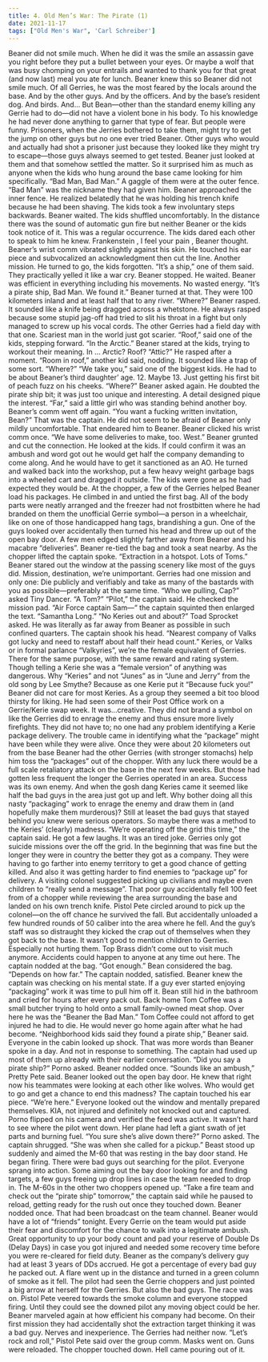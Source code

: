 ```yaml
---
title: 4. Old Men’s War: The Pirate (1)
date: 2021-11-17
tags: ["Old Men's War", 'Carl Schreiber']
---
```


Beaner did not smile much.  When he did it was the smile an assassin gave you right before they put a bullet between your eyes.  Or maybe a wolf that was busy chomping on your entrails and wanted to thank you for that great (and now last) meal you ate for lunch. Beaner knew this so Beaner did not smile much. Of all Gerries, he was the most feared by the locals around the base.  And by the other guys.  And by the officers.  And by the base’s resident dog.  And birds.  And… But Bean—other than the standard enemy killing any Gerrie had to do—did not have a violent bone in his body.  To his knowledge he had never done anything to garner that type of fear. But people were funny.  Prisoners, when the Jerries bothered to take them, might try to get the jump on other guys but no one ever tried Beaner.  Other guys who would and actually had shot a prisoner just because they looked like they might try to escape—those guys always seemed to get tested.  Beaner just looked at them and that somehow settled the matter. So it surprised him as much as anyone when the kids who hung around the base came looking for him specifically. “Bad Man, Bad Man.” A gaggle of them were at the outer fence.  “Bad Man” was the nickname they had given him. Beaner approached the inner fence.  He realized belatedly that he was holding his trench knife because he had been shaving.  The kids took a few involuntary steps backwards. Beaner waited.  The kids shuffled uncomfortably.  In the distance there was the sound of automatic gun fire but neither Beaner or the kids took notice of it. This was a regular occurrence.  The kids dared each other to speak to him he knew. Frankenstein , I feel your pain , Beaner thought. Beaner’s wrist comm vibrated slightly against his skin.  He touched his ear piece and subvocalized an acknowledgment then cut the line.  Another mission.  He turned to go, the kids forgotten. “It’s a ship,” one of them said.  They practically yelled it like a war cry. Beaner stopped.  He waited.  Beaner was efficient in everything including his movements.  No wasted energy. “It’s a pirate ship, Bad Man.  We found it.” Beaner turned at that.  They were 100 kilometers inland and at least half that to any river. “Where?” Beaner rasped.  It sounded like a knife being dragged across a whetstone.  He always rasped because some stupid jag-off had tried to slit his throat in a fight but only managed to screw up his vocal cords.  The other Gerries had a field day with that one.  Scariest man in the world just got scarier. “Roof,” said one of the kids, stepping forward.  “In the Arctic.” Beaner stared at the kids, trying to workout their meaning. In … Arctic?  Roof? “Attic?” He rasped after a moment. “Room in roof,” another kid said, nodding. It sounded like a trap of some sort.  “Where?” “We take you,” said one of the biggest kids.  He had to be about Beaner’s third daughter’ age.  12.  Maybe 13.  Just getting his first bit of peach fuzz on his cheeks. “Where?” Beaner asked again.  He doubted the pirate ship bit; it was just too unique and interesting.  A detail designed pique the interest. “Far,” said a little girl who was standing behind another boy. Beaner’s comm went off again.  “You want a fucking written invitation, Bean?”  That was the captain.  He did not seem to be afraid of Beaner only mildly uncomfortable.  That endeared him to Beaner. Beaner clicked his wrist comm once. “We have some deliveries to make, too.  West.” Beaner grunted and cut the connection.  He looked at the kids.  If could confirm it was an ambush and word got out he would get half the company demanding to come along.  And he would have to get it sanctioned as an AO. He turned and walked back into the workshop, put a few heavy weight garbage bags into a wheeled cart and dragged it outside.  The kids were gone as he had expected they would be. At the chopper, a few of the Gerries helped Beaner load his packages.  He climbed in and untied the first bag.  All of the body parts were neatly arranged and the freezer had not frostbitten where he had branded on them the unofficial Gerrie symbol—a person in a wheelchair, like on one of those handicapped hang tags, brandishing a gun.  One of the guys looked over accidentally then turned his head and threw up out of the open bay door.  A few men edged slightly farther away from Beaner and his macabre “deliveries”. Beaner re-tied the bag and took a seat nearby.  As the chopper lifted the captain spoke.  “Extraction in a hotspot.  Lots of Toms.” Beaner stared out the window at the passing scenery like most of the guys did.  Mission, destination, we’re unimportant.  Gerries had one mission and only one: Die publicly and verifiably and take as many of the bastards with you as possible—preferably at the same time. “Who we pulling, Cap?” asked Tiny Dancer.  “A Tom?” “Pilot,” the captain said.  He checked the mission pad.  “Air Force captain Sam—“ the captain squinted then enlarged the text.  “Samantha Long.” “No Keries out and about?” Toad Sprocket asked.  He was literally as far away from Beaner as possible in such confined quarters. The captain shook his head.  “Nearest company of Valks got lucky and need to restaff about half their head count.” Keries, or Valks or in formal parlance “Valkyries”, we’re the female equivalent of Gerries.  There for the same purpose, with the same reward and rating system.  Though telling a Kerie she was a “female version” of anything was dangerous.  Why “Keries” and not “Junes” as in “June and Jerry” from the old song by Lee Smythe?   Because as one Kerie put it “Because fuck you!”  Beaner did not care for most Keries.  As a group they seemed a bit too blood thirsty for liking.  He had seen some of their Post Office work on a Gerrie/Kerie swap week.  It was…creative.  They did not brand  a symbol on like the Gerries did to enrage the enemy and thus ensure more lively firefights.  They did not have to; no one had any problem identifying a Kerie package delivery.  The trouble came in identifying what the “package” might have been while they were alive. Once they were about 20 kilometers out from the base Beaner had the other Gerries (with stronger stomachs) help him toss the “packages” out of the chopper.  With any luck there would be a full scale retaliatory attack on the base in the next few weeks. But those had gotten less frequent the longer the Gerries operated in an area.  Success was its own enemy.  And when the gosh dang Keries came it seemed like half the bad guys in the area just got up and left. Why bother doing all this nasty “packaging” work to enrage the enemy and draw them in (and hopefully make them murderous)?  Still at leaset the bad guys that stayed behind you knew were serious operators.  So maybe there was a method to the Keries’ (clearly) madness. “We’re operating off the grid this time,” the captain said.  He got a few laughs.  It was an tired joke.  Gerries only got suicide missions over the off the grid.  In the beginning that was fine but the longer they were in country the better they got as a company.  They were having to go farther into enemy territory to get a good chance of getting killed. And also it was getting harder to find enemies to “package up” for delivery.  A visiting colonel suggested picking up civilians and maybe even children to “really send a message”.  That poor guy accidentally fell 100 feet from of a chopper while reviewing the area surrounding the base and landed on his own trench knife. Pistol Pete circled around to pick up the colonel—on the off chance he survived the fall.  But accidentally unloaded a few hundred rounds of 50 caliber into the area where he fell.  And the guy’s staff was so distraught they kicked the crap out of themselves when they got back to the base. It wasn’t good to mention children to Gerries.  Especially not hurting them.  Top Brass didn’t  come out to visit much anymore.  Accidents could happen to anyone at any time out here. The captain nodded at the bag.  “Got enough.” Bean considered the bag.  “Depends on how far.”  The captain nodded, satisfied.  Beaner knew the captain was checking on his mental state.  If a guy ever started enjoying “packaging” work it was time to pull him off it.  Bean still hid in the bathroom and cried for hours after every pack out.  Back home Tom Coffee was a small butcher trying to hold onto a small family-owned meat shop.  Over here he was the “Beaner the Bad Man.”  Tom Coffee could not afford to get injured he had to die.  He would never go home again after what he had become. “Neighborhood kids said they found a pirate ship,” Beaner said.  Everyone in the cabin looked up shock.  That was more words than Beaner spoke in a day.  And not in response to something.  The captain had used up most of them up already with their earlier conversation. “Did you say a pirate ship?“ Porno asked.  Beaner nodded once. “Sounds like an ambush,” Pretty Pete said.  Beaner looked out the open bay door.  He knew that right now his teammates were looking at each other like wolves.  Who would get to go and get a chance to end this madness? The captain touched his ear piece.  “We’re here.” Everyone looked out the window and mentally prepared themselves.  KIA, not injured and definitely not knocked out and captured.  Porno flipped on his camera and verified the feed was active. It wasn’t hard to see where the pilot went down.  Her plane had left a giant swath of jet parts and burning fuel. “You sure she’s alive down there?” Porno asked. The captain shrugged.  “She was when she called for a pickup.” Beast stood up suddenly and aimed the M-60 that was resting in the bay door stand.  He began firing.  There were bad guys out searching for the pilot.  Everyone sprang into action.  Some aiming out the bay door looking for and finding targets, a few guys freeing up drop lines in case the team needed to drop in. The M-60s in the other two choppers opened up. “Take a fire team and check out the “pirate ship” tomorrow,” the captain said while he paused to reload, getting ready for the rush out once they touched down. Beaner nodded once.  That had been broadcast on the team channel.  Beaner would have a lot of “friends” tonight. Every Gerrie on the team would put aside their fear and discomfort for the chance to walk into a legitimate ambush.  Great opportunity to up your body count and pad your reserve of Double Ds (Delay Days) in case you got injured and needed some recovery time before you were re-cleared for field duty. Beaner as the company’s delivery guy had at least 3 years of DDs accrued.  He got a percentage of every bad guy he packed out. A flare went up in the distance and turned in a green column of smoke as it fell.  The pilot had seen the Gerrie choppers and just pointed a big arrow at herself for the Gerries.  But also the bad guys.  The race was on. Pistol Pete veered towards the smoke column and everyone stopped firing.  Until they could see the downed pilot any moving object could be her.  Beaner marveled again at how efficient his company had become.  On their first mission they had accidentally shot the extraction target thinking it was a bad guy.  Nerves and inexperience.  The Gerries had neither now. “Let’s rock and roll,” Pistol Pete said over the group comm.  Masks went on. Guns were reloaded.  The chopper touched down. Hell came pouring out of it.
